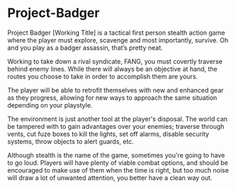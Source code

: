 # Project-Badger

Project Badger [Working Title] is a tactical first person stealth action game where the player must explore, scavenge and most importantly, survive. Oh and you play as a badger assassin, that’s pretty neat. 

Working to take down a rival syndicate, FANG, you must covertly traverse behind enemy lines. While there will always be an objective at hand, the routes you choose to take in order to accomplish them are yours. 

The player will be able to retrofit themselves with new and enhanced gear as they progress, allowing for new ways to approach the same situation depending on your playstyle. 

The environment is just another tool at the player's disposal. The world can be tampered with to gain advantages over your enemies; traverse through vents, cut fuze boxes to kill the lights, set off alarms, disable security systems, throw objects to alert guards, etc. 

Although stealth is the name of the game, sometimes you're going to have to go loud. Players will have plenty of viable combat options, and should be encouraged to make use of them when the time is right, but too much noise will draw a lot of unwanted attention, you better have a clean way out. 
